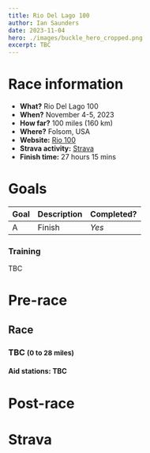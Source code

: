 ```yaml
---
title: Rio Del Lago 100
author: Ian Saunders
date: 2023-11-04
hero: ./images/buckle_hero_cropped.png
excerpt: TBC
---
```


# Race information
* **What?** Rio Del Lago 100
* **When?** November 4-5, 2023
* **How far?** 100 miles (160 km)
* **Where?** Folsom, USA
* **Website:** [Rio 100](http://www.rio100mile.com/)
* **Strava activity:** [Strava](hthttps://www.strava.com/activities/10166682694/overview)
* **Finish time:** 27 hours 15 mins

# Goals
| Goal | Description | Completed? |
|------|-------------|------------|
| A | Finish | *Yes* |


### Training
TBC

# Pre-race


## Race

### TBC <small>(0 to 28 miles)</small>
#### Aid stations: TBC


# Post-race

# Strava

